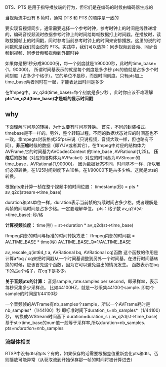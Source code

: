  DTS、PTS 是用于指导播放端的行为，但它们是在编码的时候由编码器生成的

当视频流中没有 B 帧时，通常 DTS 和 PTS 的顺序是一致的

要实现音视频同步，通常需要选择一个参考时钟，参考时钟上的时间是线性递增的，编码音视频流时依据参考时钟上的时间给每帧数据打上时间戳。在播放时，读取数据帧上的时间戳，同时参考当前参考时钟上的时间来安排播放。这里的说的时间戳就是我们前面说的 PTS。实践中，我们可以选择：同步视频到音频、同步音频到视频、同步音频和视频到外部时钟

如果你是把1秒分成90000份，每一个刻度就是1/90000秒，此时的time_base={1，90000}。 
所谓时间基表示的就是每个刻度是多少秒 
pts的值就是占多少个时间刻度（占多少个格子）。它的单位不是秒，而是时间刻度。只有pts加上time_base两者同时在一起，才能表达出时间是多少

在ffmpeg中。av_q2d(time_base)=每个刻度是多少秒 ，此时你应该不难理解 **pts*av_q2d(time_base)才是帧的显示时间戳**



## why

下面理解时间基的转换，为什么要有时间基转换。 
首先，不同的封装格式，timebase是不一样的。另外，整个转码过程，不同的数据状态对应的时间基也不一致。拿mpegts封装格式25fps来说（只说视频，音频大致一样，但也略有不同）。**非压缩**时候的数据（即YUV或者其它），在ffmpeg中对应的结构体为AVFrame,它的时间基为AVCodecContext 的time_base ,AVRational{1,25}。 
**压缩后**的数据（对应的结构体为AVPacket）对应的时间基为AVStream的time_base，AVRational{1,90000}。 
因为数据状态不同，时间基不一样，所以我们必须转换，在1/25时间刻度下占10格，在1/90000下是占多少格。这就是pts的转换。

根据pts来计算一桢在整个视频中的时间位置： 
timestamp(秒) = pts * av_q2d(stream->time_base)

duration和pts单位一样，duration表示当前帧的持续时间占多少格。或者理解是两帧的间隔时间是占多少格。一定要理解单位。 
pts：格子数 
av_q2d(st->time_base): 秒/格

**计算视频长度：** 
time(秒) = st->duration * av_q2d(st->time_base)

ffmpeg内部的时间与标准的时间转换方法： 
ffmpeg内部的时间戳 = AV_TIME_BASE * time(秒) 
AV_TIME_BASE_Q=1/AV_TIME_BASE

av_rescale_q(int64_t a, AVRational bq, AVRational cq)函数 
这个函数的作用是计算a*bq / cq来把时间戳从一个时间基调整到另外一个时间基。在进行时间基转换的时候，应该首先这个函数，因为它可以避免溢出的情况发生。 
函数表示在bq下的占a个格子，在cq下是多少。

**关于音频pts的计算：** 
音频sample_rate:samples per second，即采样率，表示每秒采集多少采样点。 
比如44100HZ，就是一秒采集44100个sample. 
即每个sample的时间是1/44100秒

一个音频帧的AVFrame有nb_samples个sample，所以一个AVFrame耗时是nb_samples*（1/44100）秒 
即标准时间下duration_s=nb_samples*（1/44100）秒， 
转换成AVStream时间基下 
duration=duration_s / av_q2d(st->time_base) 
基于st->time_base的num值一般等于采样率,所以duration=nb_samples. 
pts=n*duration=n*nb_samples

### 流媒体相关

RTSP中没有dts和pts？有的，如果保存的话需要根据差值重新变化pts和dts，否则播放可能异常（从获取流到开始保存那一帧的时间将被计算进去）

